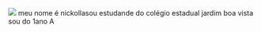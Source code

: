 ![](https://media.tenor.com/Ph1Jg5DmOo0AAAAi/ithinkofyou.gif)
meu nome é nickollasou estudande do colégio estadual jardim boa vista 
sou do 1ano A
